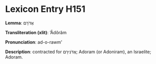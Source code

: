 # Lexicon Entry H151

**Lemma**: אֲדֹרָם

**Transliteration (xlit)**: ʼĂdôrâm

**Pronunciation**: ad-o-rawm'

**Description**:
contracted for אֲדֹנִירָם; Adoram (or Adoniram), an Israelite; Adoram.
